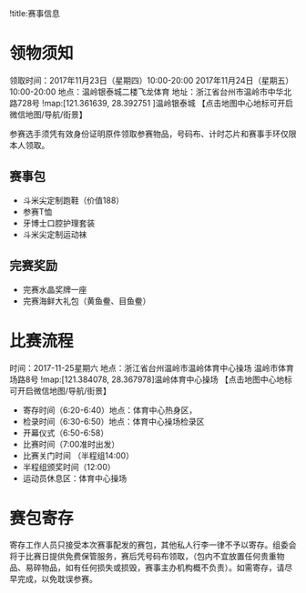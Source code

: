!title:赛事信息

# 领物须知
领取时间：2017年11月23日（星期四）10:00-20:00
        2017年11月24日（星期五）10:00-20:00
地点：温岭银泰城二楼飞龙体育
地址：浙江省台州市温岭市中华北路728号
!map:[121.361639, 28.392751 ]温岭银泰城
【点击地图中心地标可开启微信地图/导航/街景】

参赛选手须凭有效身份证明原件领取参赛物品，号码布、计时芯片和赛事手环仅限本人领取。

## 赛事包
* 斗米尖定制跑鞋（价值188）
* 参赛T恤
* 牙博士口腔护理套装
* 斗米尖定制运动袜

## 完赛奖励
* 完赛水晶奖牌一座
* 完赛海鲜大礼包（黄鱼鲞、目鱼鲞）

# 比赛流程
时间：2017-11-25星期六
地点：浙江省台州温岭市温岭体育中心操场 温岭市体育场路8号
!map:[121.384078, 28.367978]温岭体育中心操场
【点击地图中心地标可开启微信地图/导航/街景】

* 寄存时间（6:20-6:40）地点：体育中心热身区，
* 检录时间（6:30-6:50）地点：体育中心操场检录区
* 开幕仪式（6:50-6:58）
* 比赛时间（7:00准时出发）
* 比赛关门时间 （半程组14:00）
* 半程组颁奖时间（12:00）
* 运动员休息区：体育中心操场

# 赛包寄存
寄存工作人员只接受本次赛事配发的赛包，其他私人行李一律不予以寄存。组委会将于比赛日提供免费保管服务，赛后凭号码布领取，（包内不宜放置任何贵重物品、易碎物品，如有任何损失或损毁，赛事主办机构概不负责）。如需寄存，请尽早完成，以免耽误参赛。
